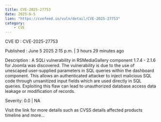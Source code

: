 ```yaml
---
title: CVE-2025-27753
date: 2025-6-5
lien: "https://cvefeed.io/vuln/detail/CVE-2025-27753"
category:
    - CVE
---
```


CVE ID : CVE-2025-27753

Published :  June 5
2025
2:15 p.m. | 3 hours
29 minutes ago

Description : A SQLi vulnerability in RSMediaGallery component 1.7.4 - 2.1.6 for Joomla was discovered. The vulnerability is due to the use of unescaped user-supplied parameters in SQL queries within the dashboard component. This allows an authenticated attacker to inject malicious SQL code through unsanitized input fields
which are used directly in SQL queries. Exploiting this flaw can lead to unauthorized database access
data leakage
or modification of records.

Severity: 0.0 | NA

Visit the link for more details
such as CVSS details
affected products
timeline
and more...
